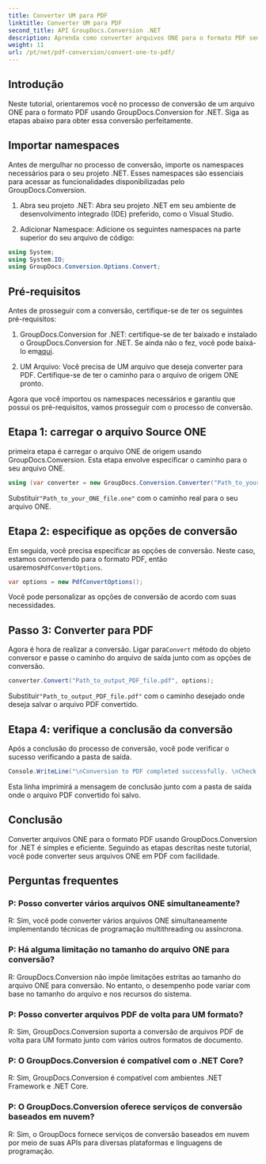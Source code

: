 ```yaml
---
title: Converter UM para PDF
linktitle: Converter UM para PDF
second_title: API GroupDocs.Conversion .NET
description: Aprenda como converter arquivos ONE para o formato PDF sem esforço usando GroupDocs.Conversion for .NET. Siga nosso guia passo a passo.
weight: 11
url: /pt/net/pdf-conversion/convert-one-to-pdf/
---
```

## Introdução

Neste tutorial, orientaremos você no processo de conversão de um arquivo ONE para o formato PDF usando GroupDocs.Conversion for .NET. Siga as etapas abaixo para obter essa conversão perfeitamente.

## Importar namespaces

Antes de mergulhar no processo de conversão, importe os namespaces necessários para o seu projeto .NET. Esses namespaces são essenciais para acessar as funcionalidades disponibilizadas pelo GroupDocs.Conversion.

1. Abra seu projeto .NET: Abra seu projeto .NET em seu ambiente de desenvolvimento integrado (IDE) preferido, como o Visual Studio.

2. Adicionar Namespace: Adicione os seguintes namespaces na parte superior do seu arquivo de código:

```csharp
using System;
using System.IO;
using GroupDocs.Conversion.Options.Convert;
```

## Pré-requisitos

Antes de prosseguir com a conversão, certifique-se de ter os seguintes pré-requisitos:

1.  GroupDocs.Conversion for .NET: certifique-se de ter baixado e instalado o GroupDocs.Conversion for .NET. Se ainda não o fez, você pode baixá-lo em[aqui](https://releases.groupdocs.com/conversion/net/).

2. UM Arquivo: Você precisa de UM arquivo que deseja converter para PDF. Certifique-se de ter o caminho para o arquivo de origem ONE pronto.

Agora que você importou os namespaces necessários e garantiu que possui os pré-requisitos, vamos prosseguir com o processo de conversão.

## Etapa 1: carregar o arquivo Source ONE

primeira etapa é carregar o arquivo ONE de origem usando GroupDocs.Conversion. Esta etapa envolve especificar o caminho para o seu arquivo ONE.

```csharp
using (var converter = new GroupDocs.Conversion.Converter("Path_to_your_ONE_file.one"))
```

 Substituir`"Path_to_your_ONE_file.one"` com o caminho real para o seu arquivo ONE.

## Etapa 2: especifique as opções de conversão

 Em seguida, você precisa especificar as opções de conversão. Neste caso, estamos convertendo para o formato PDF, então usaremos`PdfConvertOptions`.

```csharp
var options = new PdfConvertOptions();
```

Você pode personalizar as opções de conversão de acordo com suas necessidades.

## Passo 3: Converter para PDF

 Agora é hora de realizar a conversão. Ligar para`Convert` método do objeto conversor e passe o caminho do arquivo de saída junto com as opções de conversão.

```csharp
converter.Convert("Path_to_output_PDF_file.pdf", options);
```

 Substituir`"Path_to_output_PDF_file.pdf"` com o caminho desejado onde deseja salvar o arquivo PDF convertido.

## Etapa 4: verifique a conclusão da conversão

Após a conclusão do processo de conversão, você pode verificar o sucesso verificando a pasta de saída.

```csharp
Console.WriteLine("\nConversion to PDF completed successfully. \nCheck output in {0}", outputFolder);
```

Esta linha imprimirá a mensagem de conclusão junto com a pasta de saída onde o arquivo PDF convertido foi salvo.

## Conclusão

Converter arquivos ONE para o formato PDF usando GroupDocs.Conversion for .NET é simples e eficiente. Seguindo as etapas descritas neste tutorial, você pode converter seus arquivos ONE em PDF com facilidade.

## Perguntas frequentes

### P: Posso converter vários arquivos ONE simultaneamente?

R: Sim, você pode converter vários arquivos ONE simultaneamente implementando técnicas de programação multithreading ou assíncrona.

### P: Há alguma limitação no tamanho do arquivo ONE para conversão?

R: GroupDocs.Conversion não impõe limitações estritas ao tamanho do arquivo ONE para conversão. No entanto, o desempenho pode variar com base no tamanho do arquivo e nos recursos do sistema.

### P: Posso converter arquivos PDF de volta para UM formato?

R: Sim, GroupDocs.Conversion suporta a conversão de arquivos PDF de volta para UM formato junto com vários outros formatos de documento.

### P: O GroupDocs.Conversion é compatível com o .NET Core?

R: Sim, GroupDocs.Conversion é compatível com ambientes .NET Framework e .NET Core.

### P: O GroupDocs.Conversion oferece serviços de conversão baseados em nuvem?

R: Sim, o GroupDocs fornece serviços de conversão baseados em nuvem por meio de suas APIs para diversas plataformas e linguagens de programação.